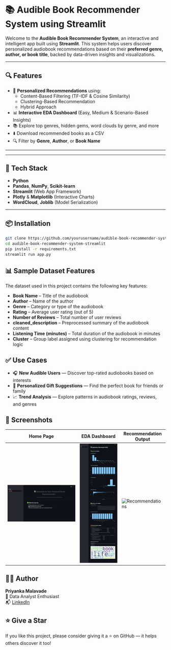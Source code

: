 # 📚 Audible Book Recommender System using Streamlit

Welcome to the **Audible Book Recommender System**, an interactive and intelligent app built using **Streamlit**. This system helps users discover personalized audiobook recommendations based on their **preferred genre, author, or book title**, backed by data-driven insights and visualizations.



---

## 🔍 Features

- 🎯 **Personalized Recommendations** using:
  - Content-Based Filtering (TF-IDF & Cosine Similarity)
  - Clustering-Based Recommendation
  - Hybrid Approach
- 📊 **Interactive EDA Dashboard** (Easy, Medium & Scenario-Based Insights)
- 📚 Explore top genres, hidden gems, word clouds by genre, and more
- ⬇️ Download recommended books as a CSV
- 🔍 Filter by **Genre**, **Author**, or **Book Name**

---


---

## 🧠 Tech Stack

- **Python**
- **Pandas**, **NumPy**, **Scikit-learn**
- **Streamlit** (Web App Framework)
- **Plotly** & **Matplotlib** (Interactive Charts)
- **WordCloud**, **Joblib** (Model Serialization)

---

## 📦 Installation

```bash
git clone https://github.com/yourusername/audible-book-recommender-system-streamlit.git
cd audible-book-recommender-system-streamlit
pip install -r requirements.txt
streamlit run app.py
```
## 📊 Sample Dataset Features

The dataset used in this project contains the following key features:

- **Book Name** – Title of the audiobook
- **Author** – Name of the author
- **Genre** – Category or type of the audiobook
- **Rating** – Average user rating (out of 5)
- **Number of Reviews** – Total number of user reviews
- **cleaned_description** – Preprocessed summary of the audiobook content
- **Listening Time (minutes)** – Total duration of the audiobook in minutes
- **Cluster** – Group label assigned using clustering for recommendation logic


## ✅ Use Cases

- 🎧 **New Audible Users** — Discover top-rated audiobooks based on interests
- 🎁 **Personalized Gift Suggestions** — Find the perfect book for friends or family
- 📈 **Trend Analysis** — Explore patterns in audiobook ratings, reviews, and genres

## 📸 Screenshots

| Home Page | EDA Dashboard | Recommendation Output |
|-----------|---------------|------------------------|
| ![Home](images/screencapture-localhost-8502-2025-05-11-19_47_34.png) | ![EDA](images/screencapture-localhost-8502-2025-05-11-19_48_02.png) | ![Recommendations](https://user-images.githubusercontent.com/yourusername/recommendation-output.png) |

## 🙋‍♀️ Author

**Priyanka Malavade**  
💼 Data Analyst Enthusiast  
📬 [LinkedIn](https://www.linkedin.com/in/priyanka-malavade-b34677298/) 

## ⭐️ Give a Star

If you like this project, please consider giving it a ⭐️ on GitHub — it helps others discover it too!


